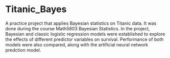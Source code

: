 # Titanic_Bayes
A practice project that applies Bayesian statistics on Titanic data. It was done during the course Math5803 Bayesian Statistics. In the project, Bayesian and classic logistic regression models were established to explore the effects of different predictor variables on survival. Performance of both models were also compared, along with the artificial neural network predction model.


